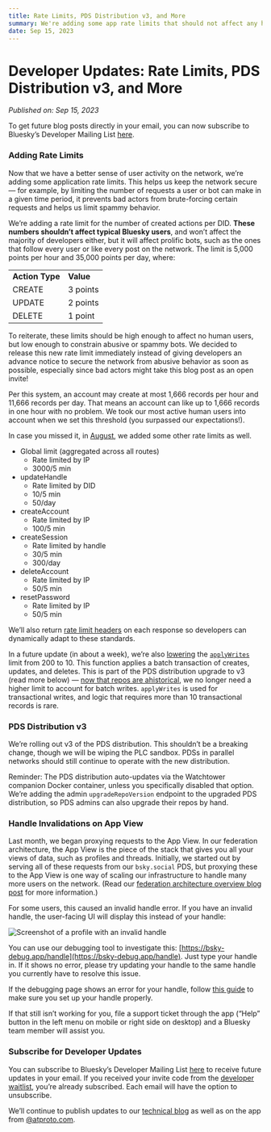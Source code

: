 ```yaml
---
title: Rate Limits, PDS Distribution v3, and More
summary: We're adding some app rate limits that should not affect any human users, but will protect the network against abusive and spammy behavior. We're also rolling out v3 of the PDS distribution, and we share some details on App View proxying.
date: Sep 15, 2023
---
```


# Developer Updates: Rate Limits, PDS Distribution v3, and More
*Published on: Sep 15, 2023*

To get future blog posts directly in your email, you can now subscribe to Bluesky’s Developer Mailing List [here](https://docs.google.com/forms/d/e/1FAIpQLScWaZof-cBm8rhHbw2yc4je0BYsyhuyZYoSyD1Ugxqd0gVRHA/viewform).

### Adding Rate Limits

Now that we have a better sense of user activity on the network, we’re adding some application rate limits. This helps us keep the network secure — for example, by limiting the number of requests a user or bot can make in a given time period, it prevents bad actors from brute-forcing certain requests and helps us limit spammy behavior. 

We’re adding a rate limit for the number of created actions per DID. **These numbers shouldn’t affect typical Bluesky users**, and won’t affect the majority of developers either, but it will affect prolific bots, such as the ones that follow every user or like every post on the network. The limit is 5,000 points per hour and 35,000 points per day, where:


<table>
  <tr>
   <td><strong>Action Type</strong>
   </td>
   <td><strong>Value</strong>
   </td>
  </tr>
  <tr>
   <td>CREATE
   </td>
   <td>3 points
   </td>
  </tr>
  <tr>
   <td>UPDATE
   </td>
   <td>2 points
   </td>
  </tr>
  <tr>
   <td>DELETE
   </td>
   <td>1 point
   </td>
  </tr>
</table>


To reiterate, these limits should be high enough to affect no human users, but low enough to constrain abusive or spammy bots. We decided to release this new rate limit immediately instead of giving developers an advance notice to secure the network from abusive behavior as soon as possible, especially since bad actors might take this blog post as an open invite!

Per this system, an account may create at most 1,666 records per hour and 11,666 records per day. That means an account can like up to 1,666 records in one hour with no problem. We took our most active human users into account when we set this threshold (you surpassed our expectations!). 

In case you missed it, in [August](https://bsky.app/profile/atproto.com/post/3k5ivi6or4d2r), we added some other rate limits as well. 



* Global limit (aggregated across all routes)
    * Rate limited by IP
    * 3000/5 min
* updateHandle
    * Rate limited by DID
    * 10/5 min
    * 50/day
* createAccount
    * Rate limited by IP
    * 100/5 min
* createSession
    * Rate limited by handle
    * 30/5 min
    * 300/day
* deleteAccount
    * Rate limited by IP
    * 50/5 min
* resetPassword
    * Rate limited by IP
    * 50/5 min

We’ll also return [rate limit headers](https://www.ietf.org/archive/id/draft-polli-ratelimit-headers-02.html) on each response so developers can dynamically adapt to these standards.

In a future update (in about a week), we’re also [lowering](https://github.com/bluesky-social/atproto/pull/1571) the [`applyWrites`](https://atproto.com/lexicons/com-atproto#comatprotorepo) limit from 200 to 10. This function applies a batch transaction of creates, updates, and deletes. This is part of the PDS distribution upgrade to v3 (read more below) — [now that repos are ahistorical](https://atproto.com/blog/repo-sync-update), we no longer need a higher limit to account for batch writes. `applyWrites` is used for transactional writes, and logic that requires more than 10 transactional records is rare.


### PDS Distribution v3

We’re rolling out v3 of the PDS distribution. This shouldn’t be a breaking change, though we will be wiping the PLC sandbox. PDSs in parallel networks should still continue to operate with the new distribution.

Reminder: The PDS distribution auto-updates via the Watchtower companion Docker container, unless you specifically disabled that option. We’re adding the admin `upgradeRepoVersion` endpoint to the upgraded PDS distribution, so PDS admins can also upgrade their repos by hand. 


### Handle Invalidations on App View 

Last month, we began proxying requests to the App View. In our federation architecture, the App View is the piece of the stack that gives you all your views of data, such as profiles and threads. Initially, we started out by serving all of these requests from our `bsky.social` PDS, but proxying these to the App View is one way of scaling our infrastructure to handle many more users on the network. (Read our [federation architecture overview blog post](https://blueskyweb.xyz/blog/5-5-2023-federation-architecture) for more information.)

For some users, this caused an invalid handle error. If you have an invalid handle, the user-facing UI will display this instead of your handle:

![Screenshot of a profile with an invalid handle](/img/blog/invalid-handle.png)

You can use our debugging tool to investigate this: [https://bsky-debug.app/handle](https://bsky-debug.app/handle). Just type your handle in. If it shows no error, please try updating your handle to the same handle you currently have to resolve this issue. 

If the debugging page shows an error for your handle, follow [this guide](https://blueskyweb.xyz/blog/4-28-2023-domain-handle-tutorial) to make sure you set up your handle properly.

If that still isn’t working for you, file a support ticket through the app (“Help” button in the left menu on mobile or right side on desktop) and a Bluesky team member will assist you.


### Subscribe for Developer Updates

You can subscribe to Bluesky’s Developer Mailing List [here](https://docs.google.com/forms/d/e/1FAIpQLScWaZof-cBm8rhHbw2yc4je0BYsyhuyZYoSyD1Ugxqd0gVRHA/viewform) to receive future updates in your email. If you received your invite code from the [developer waitlist](https://atproto.com/blog/call-for-developers), you’re already subscribed. Each email will have the option to unsubscribe.

We’ll continue to publish updates to our [technical blog](https://atproto.com/blog) as well as on the app from [@atproto.com](https://bsky.app/profile/atproto.com).
